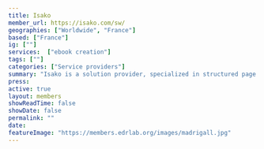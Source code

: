 ```yaml
---
title: Isako
member_url: https://isako.com/sw/
geographies: ["Worldwide", "France"]
based: ["France"]
ig: [""] 
services:  ["ebook creation"]
tags: [""]
categories: ["Service providers"]
summary: "Isako is a solution provider, specialized in structured page layout and EPUB production."
press:
active: true
layout: members
showReadTime: false
showDate: false
permalink: ""
date: 
featureImage: "https://members.edrlab.org/images/madrigall.jpg"
---
```

